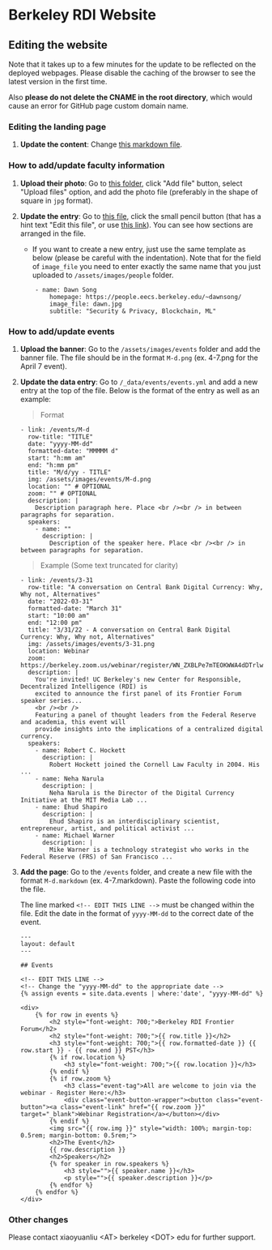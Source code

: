 # Berkeley RDI Website

## Editing the website

Note that it takes up to a few minutes for the update to be reflected on the deployed webpages. Please disable the caching of the browser to see the latest version in the first time.

Also **please do not delete the CNAME in the root directory**, which would cause an error for GitHub page custom domain name.

### Editing the landing page

1. **Update the content**: Change [this markdown file](https://github.com/rdi-berkeley/rdi-berkeley.github.io/blob/main/index.md).

### How to add/update faculty information

1. **Upload their photo**: Go to [this folder](https://github.com/rdi-berkeley/rdi-berkeley.github.io/tree/main/assets/images/people), click "Add file" button, select "Upload files" option, and add the photo file (preferably in the shape of square in `jpg` format).

2. **Update the entry**: Go to [this file](https://github.com/rdi-berkeley/rdi-berkeley.github.io/blob/main/_data/people.yml), click the small pencil button (that has a hint text "Edit this file", or use [this link](https://github.com/rdi-berkeley/rdi-berkeley.github.io/edit/main/_data/people.yml)). You can see how sections are arranged in the file.
    - If you want to create a new entry, just use the same template as below (please be careful with the indentation). Note that for the field of `image_file` you need to enter exactly the same name that you just uploaded to `/assets/images/people` folder.
    ```
        - name: Dawn Song
            homepage: https://people.eecs.berkeley.edu/~dawnsong/
            image_file: dawn.jpg
            subtitle: "Security & Privacy, Blockchain, ML" 
    ```

### How to add/update events

1. **Upload the banner**: Go to the `/assets/images/events` folder and add the banner file. The file should be in the format `M-d.png` (ex. 4-7.png for the April 7 event).

2. **Update the data entry**: Go to `/_data/events/events.yml` and add a new entry at the top of the file. Below is the format of the entry as well as an example:

   > Format
   
   ```
   - link: /events/M-d
     row-title: "TITLE"
     date: "yyyy-MM-dd"
     formatted-date: "MMMMM d"
     start: "h:mm am"
     end: "h:mm pm"
     title: "M/d/yy - TITLE"
     img: /assets/images/events/M-d.png
     location: "" # OPTIONAL
     zoom: "" # OPTIONAL
     description: |
       Description paragraph here. Place <br /><br /> in between paragraphs for separation.
     speakers:
       - name: ""
         description: |
           Description of the speaker here. Place <br /><br /> in between paragraphs for separation.
   ```

   > Example (Some text truncated for clarity)
      
   ```
   - link: /events/3-31
     row-title: "A conversation on Central Bank Digital Currency: Why, Why not, Alternatives"
     date: "2022-03-31"
     formatted-date: "March 31"
     start: "10:00 am"
     end: "12:00 pm"
     title: "3/31/22 - A conversation on Central Bank Digital Currency: Why, Why not, Alternatives"
     img: /assets/images/events/3-31.png
     location: Webinar
     zoom: https://berkeley.zoom.us/webinar/register/WN_ZXBLPe7mTEOKWWA4dDTrlw
     description: |
       You're invited! UC Berkeley's new Center for Responsible, Decentralized Intelligence (RDI) is 
       excited to announce the first panel of its Frontier Forum speaker series... 
       <br /><br />
       Featuring a panel of thought leaders from the Federal Reserve and academia, this event will 
       provide insights into the implications of a centralized digital currency.
     speakers:
       - name: Robert C. Hockett
         description: |
           Robert Hockett joined the Cornell Law Faculty in 2004. His ...
       - name: Neha Narula
         description: |
           Neha Narula is the Director of the Digital Currency Initiative at the MIT Media Lab ...
       - name: Ehud Shapiro
         description: |
           Ehud Shapiro is an interdisciplinary scientist, entrepreneur, artist, and political activist ...
       - name: Michael Warner
         description: |
           Mike Warner is a technology strategist who works in the Federal Reserve (FRS) of San Francisco ...
   ```

3. **Add the page**: Go to the `/events` folder, and create a new file with the format `M-d.markdown` (ex. 4-7.markdown). Paste the following code into the file. 
   
   The line marked `<!-- EDIT THIS LINE -->` must be changed within the file. Edit the date in the format of `yyyy-MM-dd` to the correct date of the event.

   ```
   ---
   layout: default
   ---

   ## Events

   <!-- EDIT THIS LINE -->
   <!-- Change the "yyyy-MM-dd" to the appropriate date -->
   {% assign events = site.data.events | where:'date', "yyyy-MM-dd" %}

   <div>
       {% for row in events %}
           <h2 style="font-weight: 700;">Berkeley RDI Frontier Forum</h2>
           <h2 style="font-weight: 700;">{{ row.title }}</h2>
           <h3 style="font-weight: 700;">{{ row.formatted-date }} {{ row.start }} - {{ row.end }} PST</h3>
           {% if row.location %}
               <h3 style="font-weight: 700;">{{ row.location }}</h3>
           {% endif %}
           {% if row.zoom %}
               <h3 class="event-tag">All are welcome to join via the webinar - Register Here:</h3>
               <div class="event-button-wrapper"><button class="event-button"><a class="event-link" href="{{ row.zoom }}" target="_blank">Webinar Registration</a></button></div>
           {% endif %}
           <img src="{{ row.img }}" style="width: 100%; margin-top: 0.5rem; margin-bottom: 0.5rem;">
           <h2>The Event</h2>
           {{ row.description }}
           <h2>Speakers</h2>
           {% for speaker in row.speakers %}
               <h3 style="">{{ speaker.name }}</h3>
               <p style="">{{ speaker.description }}</p>
           {% endfor %}
       {% endfor %}
   </div>
   ```

### Other changes

Please contact xiaoyuanliu \<AT\> berkeley \<DOT\> edu for further support.
